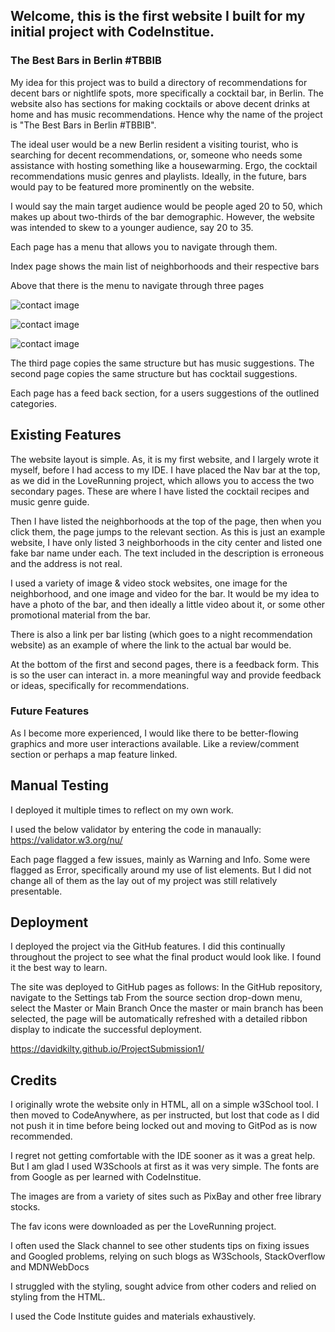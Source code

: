 
## Welcome, this is the first website I built for my initial project with CodeInstitue.

### The Best Bars in Berlin #TBBIB 

My idea for this project was to build a directory of recommendations for decent bars or nightlife spots, more specifically a cocktail bar, in Berlin. The website also has sections for making cocktails or above decent drinks at home and has music recommendations. Hence why the name of the project is "The Best Bars in Berlin #TBBIB". 

The ideal user would be a new Berlin resident a visiting tourist, who is searching for decent recommendations, or, someone who needs some assistance with hosting something like a housewarming. Ergo, the cocktail recommendations music genres and playlists. Ideally, in the future, bars would pay to be featured more prominently on the website.

I would say the main target audience would be people aged 20 to 50, which makes up about two-thirds of the bar demographic. However, the website was intended to skew to a younger audience, say 20 to 35.

Each page has a  menu that allows you to navigate through them. 

Index page shows the main list of neighborhoods and their respective bars 

Above that there is the menu to navigate through three pages

![contact image](assets/image1.png)

![contact image](assets/image2.png)

![contact image](assets/image3.png)

The third page copies the same structure but has music suggestions.
The second page copies the same structure but has cocktail suggestions.

Each page has a feed back section, for a users suggestions of the outlined categories. 

## Existing Features
The website layout is simple. As, it is my first website, and I largely wrote it myself, before I had access to my IDE. I have placed the Nav bar at the top, as we did in the LoveRunning project, which allows you to access the two secondary pages. These are where I have listed the cocktail recipes and music genre guide. 

Then I have listed the neighborhoods at the top of the page, then when you click them, the page jumps to the relevant section. As this is just an example website, I have only listed 3 neighborhoods in the city center and listed one fake bar name under each. The text included in the description is erroneous and the address is not real. 

I used a variety of image & video stock websites, one image for the neighborhood, and one image and video for the bar. It would be my idea to have a photo of the bar, and then ideally a little video about it, or some other promotional material from the bar. 

There is also a link per bar listing (which goes to a night recommendation website) as an example of where the link to the actual bar would be. 

At the bottom of the first and second pages, there is a feedback form. This is so the user can interact in. a more meaningful way and provide feedback or ideas, specifically for recommendations. 

### Future Features 
As I become more experienced, I would like there to be better-flowing graphics and more user interactions available. Like a review/comment section or perhaps a map feature linked. 

## Manual Testing
I deployed it multiple times to reflect on my own work. 

I used the below validator by entering the code in manaually: 
https://validator.w3.org/nu/

Each page flagged a few issues, mainly as Warning and Info. Some were flagged as Error, specifically around my use of list elements. But I did not change all of them as the lay out of my project was still relatively presentable. 



## Deployment 
I deployed the project via the GitHub features. I did this continually throughout the project to see what the final product would look like. I found it the best way to learn.

The site was deployed to GitHub pages as follows:
In the GitHub repository, navigate to the Settings tab
From the source section drop-down menu, select the Master or Main Branch
Once the master or main branch has been selected, the page will be automatically refreshed with a detailed ribbon display to indicate the successful deployment.

https://davidkilty.github.io/ProjectSubmission1/

## Credits 

I originally wrote the website only in HTML, all on a simple w3School tool. I then moved to CodeAnywhere, as per instructed, but lost that code as I did not push it in time before being locked out and moving to GitPod as is now recommended. 

I regret not getting comfortable with the IDE sooner as it was a great help. But I am glad I used W3Schools at first as it was very simple. The fonts are from Google as per learned with CodeInstitue. 

The images are from a variety of sites such as PixBay and other free library stocks. 

The fav icons were downloaded as per the LoveRunning project. 

I often used the Slack channel to see other students tips on fixing issues and Googled problems, relying on such blogs as W3Schools, StackOverflow and MDNWebDocs

I struggled  with the styling, sought advice from other coders and relied on styling from the HTML. 

I used the Code Institute guides and materials exhaustively. 
